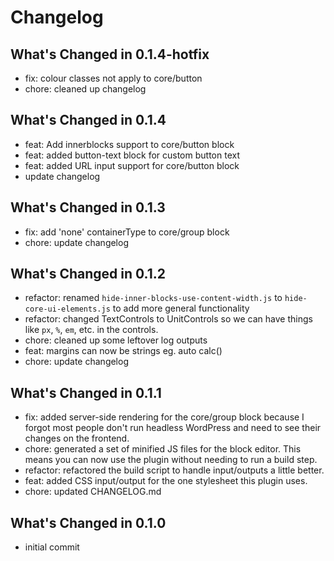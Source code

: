 # Changelog

## What's Changed in 0.1.4-hotfix
- fix: colour classes not apply to core/button
- chore: cleaned up changelog

## What's Changed in 0.1.4
- feat: Add innerblocks support to core/button block
- feat: added button-text block for custom button text
- feat: added URL input support for core/button block
- update changelog

## What's Changed in 0.1.3
- fix: add 'none' containerType to core/group block
- chore: update changelog
  
## What's Changed in 0.1.2
- refactor: renamed `hide-inner-blocks-use-content-width.js` to
`hide-core-ui-elements.js` to add more general functionality
- refactor: changed TextControls to UnitControls so we can have things
like `px`, `%`, `em`, etc. in the controls.
- chore: cleaned up some leftover log outputs
- feat: margins can now be strings eg. auto calc()
- chore: update changelog
  
## What's Changed in 0.1.1
- fix: added server-side rendering for the core/group block because I forgot
most people don't run headless WordPress and need to see their changes
on the frontend.
- chore: generated a set of minified JS files for the block editor. This means
you can now use the plugin without needing to run a build step.
- refactor: refactored the build script to handle input/outputs a little better.
- feat: added CSS input/output for the one stylesheet this plugin uses.
- chore: updated CHANGELOG.md


## What's Changed in 0.1.0
- initial commit
  
<!-- generated by custom git log script -->